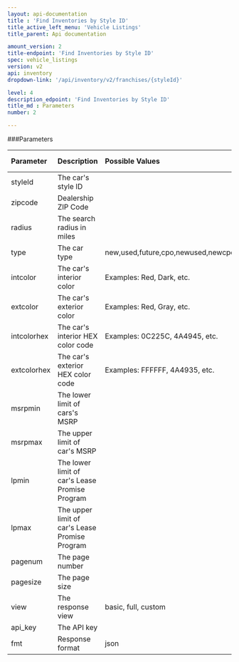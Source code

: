 ```yaml
---
layout: api-documentation
title : 'Find Inventories by Style ID'
title_active_left_menu: 'Vehicle Listings'
title_parent: Api documentation

amount_version: 2
title-endpoint: 'Find Inventories by Style ID'
spec: vehicle_listings
version: v2
api: inventory
dropdown-link: '/api/inventory/v2/franchises/{styleId}'

level: 4
description_edpoint: 'Find Inventories by Style ID'
title_md : Parameters
number: 2

---
```



###Parameters

| Parameter     | Description                                       | Possible Values                                 | Default Value           | Required                         |
|:--------------|:--------------------------------------------------|:------------------------------------------------|:------------------------|:---------------------------------|
| styleId       | The car's style ID                                |                                                 |                         | Yes                              |
| zipcode       | Dealership ZIP Code                               |                                                 |                         | Yes                              |
| radius        | The search radius in miles                        |                                                 | 50                      | No                               |
| type          | The car type                                      | new,used,future,cpo,newused,newcpo,usedcpo,all  | all                     | No                               |
| intcolor      | The car's interior color                          | Examples: Red, Dark, etc.                       |                         | No                               |
| extcolor      | The car's exterior color                          | Examples: Red, Gray, etc.                       |                         | No                               |
| intcolorhex   | The car's interior HEX color code                 | Examples: 0C225C, 4A4945, etc.                  |                         | No                               |
| extcolorhex   | The car's exterior HEX color code                 | Examples: FFFFFF, 4A4935, etc.                  |                         | No                               |
| msrpmin       | The lower limit of cars's MSRP                    |                                                 |                         | No                               |
| msrpmax       | The upper limit of car's MSRP                     |                                                 |                         | No                               |
| lpmin         | The lower limit of car's Lease Promise Program    |                                                 |                         | No                               |
| lpmax         | The upper limit of car's Lease Promise Program    |                                                 |                         | No                               |
| pagenum       | The page number                                   |                                                 | 1                       | No                               |
| pagesize      | The page size                                     |                                                 | 10                      | No                               |
| view          | The response view                                 | basic, full, custom                             | basic                   | No                               |
| api_key       | The API key                                       |                                                 |                         | Yes                              |
| fmt           | Response format                                   | json                                            | json                    | Yes                              |